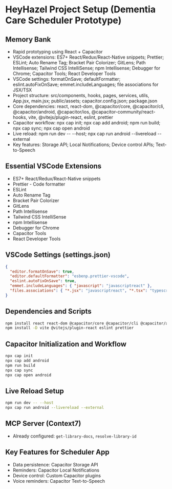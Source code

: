 # HeyHazel Project Setup (Dementia Care Scheduler Prototype)

## Memory Bank
- Rapid prototyping using React + Capacitor
- VSCode extensions: ES7+ React/Redux/React-Native snippets; Prettier; ESLint; Auto Rename Tag; Bracket Pair Colorizer; GitLens; Path Intellisense; Tailwind CSS IntelliSense; npm Intellisense; Debugger for Chrome; Capacitor Tools; React Developer Tools
- VSCode settings: formatOnSave; defaultFormatter; eslint.autoFixOnSave; emmet.includeLanguages; file associations for JSX/TSX
- Project structure: src/components, hooks, pages, services, utils, App.jsx, main.jsx; public/assets; capacitor.config.json; package.json
- Core dependencies: react, react-dom, @capacitor/core, @capacitor/cli, @capacitor/android, @capacitor/ios, @capacitor-community/react-hooks, vite, @vitejs/plugin-react, eslint, prettier
- Capacitor workflow: npx cap init; npx cap add android; npm run build; npx cap sync; npx cap open android
- Live reload: npm run dev -- --host; npx cap run android --livereload --external
- Key features: Storage API; Local Notifications; Device control APIs; Text-to-Speech

## Essential VSCode Extensions
- ES7+ React/Redux/React-Native snippets
- Prettier - Code formatter
- ESLint
- Auto Rename Tag
- Bracket Pair Colorizer
- GitLens
- Path Intellisense
- Tailwind CSS IntelliSense
- npm Intellisense
- Debugger for Chrome
- Capacitor Tools
- React Developer Tools

## VSCode Settings (settings.json)
```json
{
  "editor.formatOnSave": true,
  "editor.defaultFormatter": "esbenp.prettier-vscode",
  "eslint.autoFixOnSave": true,
  "emmet.includeLanguages": { "javascript": "javascriptreact" },
  "files.associations": { "*.jsx": "javascriptreact", "*.tsx": "typescriptreact" }
}
```

## Dependencies and Scripts
```bash
npm install react react-dom @capacitor/core @capacitor/cli @capacitor/android @capacitor/ios @capacitor-community/react-hooks
npm install -D vite @vitejs/plugin-react eslint prettier
```

## Capacitor Initialization and Workflow
```bash
npx cap init
npx cap add android
npm run build
npx cap sync
npx cap open android
```

## Live Reload Setup
```bash
npm run dev -- --host
npx cap run android --livereload --external
```

## MCP Server (Context7)
- Already configured: `get-library-docs`, `resolve-library-id`

## Key Features for Scheduler App
- Data persistence: Capacitor Storage API
- Reminders: Capacitor Local Notifications
- Device control: Custom Capacitor plugins
- Voice reminders: Capacitor Text-to-Speech